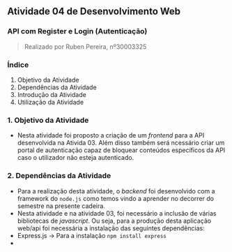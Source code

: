 ## Atividade 04 de Desenvolvimento Web

### API com Register e Login (Autenticação)
> Realizado por Ruben Pereira, nº30003325

### Índice

1. Objetivo da Atividade
2. Dependências da Atividade
3. Introdução da Atividade
4. Utilização da Atividade

### 1. Objetivo da Atividade
 - Nesta atividade foi proposto a criação de um *frontend* para a API desenvolvida na Ativida 03. Além disso também será ncessário criar um portal de autenticação capaz de bloquear conteúdos específicos da API caso o utilizador não esteja autenticado.

### 2. Dependências da Atividade
 * Para a realização desta atividade, o *backend* foi desenvolvido com a framework do `node.js` como temos vindo a aprender no decorrer do semestre na presente cadeira.
 * Nesta atividade e na atividade 03, foi necessário a inclusão de várias bibliotecas de *javascript*. Ou seja, para a produção desta aplicação web/api foi necessária a instalação das seguintes dependências:
  * Express.js -> Para a instalação `npm install express`
  * 
